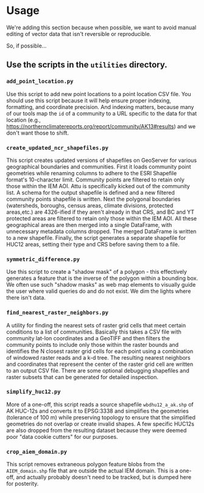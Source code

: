 # Usage

We're adding this section because when possible, we want to avoid manual editing of vector data that isn't reversible or reproducible.

So, if possible...

## Use the scripts in the `utilities` directory.

### `add_point_location.py`

Use this script to add new point locations to a point location CSV file. You should use this script because it will help ensure proper indexing, formatting, and coordinate precision. And indexing matters, because many of our tools map the `id` of a community to a URL specific to the data for that location (e.g., https://northernclimatereports.org/report/community/AK13#results) and we don't want those to shift.

### `create_updated_ncr_shapefiles.py`

This script creates updated versions of shapefiles on GeoServer for various geographical boundaries and communities. First it loads community point geometries while renaming columns to adhere to the ESRI Shapefile format's 10-character limit. Community points are filtered to retain only those within the IEM AOI. Attu is specifically kicked out of the community list. A schema for the output shapefile is defined and a new filtered community points shapefile is written. Next the polygonal boundaries (watersheds, boroughs, census areas, climate divisions, protected areas,etc.) are 4326-ified if they aren't already in that CRS, and BC and YT protected areas are filtered to retain only those within the IEM AOI. All these geographical areas are then merged into a single DataFrame, with unnecessary metadata columns dropped. The merged DataFrame is written to a new shapefile. Finally, the script generates a separate shapefile for HUC12 areas, setting their type and CRS before saving them to a file.

### `symmetric_difference.py`

Use this script to create a "shadow mask" of a polygon - this effectively generates a feature that is the inverse of the polygon within a bounding box. We often use such "shadow masks" as web map elements to visually guide the user where valid queries do and do not exist. We dim the lights where there isn't data.

### `find_nearest_raster_neighbors.py`

A utility for finding the nearest sets of raster grid cells that meet certain conditions to a list of communities. Basically this takes a CSV file with community lat-lon coordinates and a GeoTIFF and then filters the community points to include only those within the raster bounds and identifies the N closest raster grid cells for each point using a combination of windowed raster reads and a k-d tree. The resulting nearest neighbors and coordinates that represent the center of the raster grid cell are written to an output CSV file. There are some optional debugging shapefiles and raster subsets that can be generated for detailed inspection.

### `simplify_huc12.py`

More of a one-off, this script reads a source shapefile `wbdhu12_a_ak.shp` of AK HUC-12s and converts it to EPSG:3338 and simplifies the geometries (tolerance of 100 m) while preserving topology to ensure that the simplified geometries do not overlap or create invalid shapes. A few specific HUC12s are also dropped from the resulting dataset because they were deemed poor "data cookie cutters" for our purposes.

### `crop_aiem_domain.py`

This script removes extraneous polygon feature blobs from the `AIEM_domain.shp` file that are outside the actual IEM domain. This is a one-off, and actually probably doesn't need to be tracked, but is dumped here for posterity.
